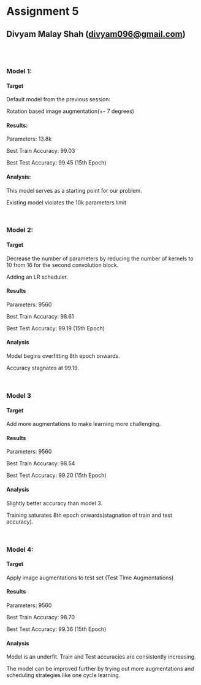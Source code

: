 # Assignment 5
## Divyam Malay Shah (divyam096@gmail.com)
<br>
<br>



### Model 1:
#### Target
Default model from the previous session:

Rotation based image augmentation(+- 7 degrees)
#### Results:
Parameters: 13.8k

Best Train Accuracy: 99.03

Best Test Accuracy: 99.45 (15th Epoch)
#### Analysis:
This model serves as a starting point for our problem.

Existing model violates the 10k parameters limit
 
<br>
 
### Model 2:
#### Target
Decrease the number of parameters by reducing the number of kernels to 10 from 16 for the second convolution block.

Adding an LR scheduler. 
#### Results
Parameters: 9560

Best Train Accuracy: 98.61

Best Test Accuracy: 99.19 (15th Epoch)
#### Analysis
Model begins overfitting 8th epoch onwards.

Accuracy stagnates at 99.19.

<br>

### Model 3
#### Target
Add more augmentations to make learning more challenging.
#### Results
Parameters: 9560

Best Train Accuracy: 98.54

Best Test Accuracy: 99.20 (15th Epoch)
#### Analysis
Slightly better accuracy than model 3. 

Training saturates 8th epoch onwards(stagnation of train and test accuracy).

<br>

### Model 4:
#### Target
Apply image augmentations to test set (Test Time Augmentations)
#### Results
Parameters: 9560

Best Train Accuracy: 98.70

Best Test Accuracy: 99.36 (15th Epoch)
#### Analysis
Model is an underfit. Train and Test accuracies are consistently increasing.

The model can be improved further by trying out more augmentations and scheduling strategies like one cycle learning.
